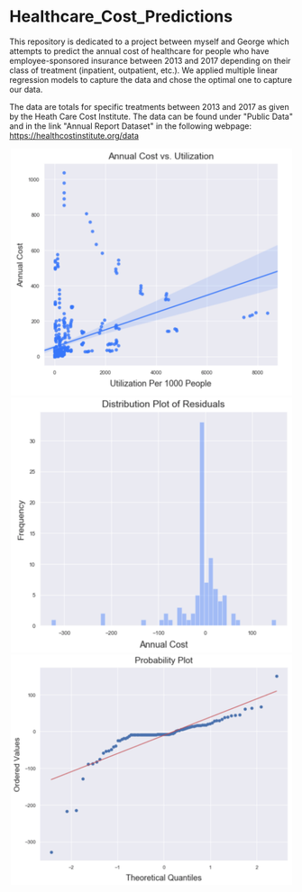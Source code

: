 # Healthcare_Cost_Predictions
This repository is dedicated to a project between myself and George which attempts to predict the annual cost of healthcare for people who have employee-sponsored insurance between 2013 and 2017 depending on their class of treatment (inpatient, outpatient, etc.). We applied multiple linear regression models to capture the data and chose the optimal one to capture our data. 


The data are totals for specific treatments between 2013 and 2017 as given by the Heath Care Cost Institute. The data can be found under "Public Data" and in the link "Annual Report Dataset" in the following webpage: https://healthcostinstitute.org/data


<center><img src='graphs%20of%20data/cost%20vs%20utilization.png' width = 500></center> <!-- for some reason center isn't working -->


<center><img src='graphs%20of%20data/dist%20of%20resids.png' width = 500></center>


<center><img src='graphs%20of%20data/qqplot.png' width = 500></center>
